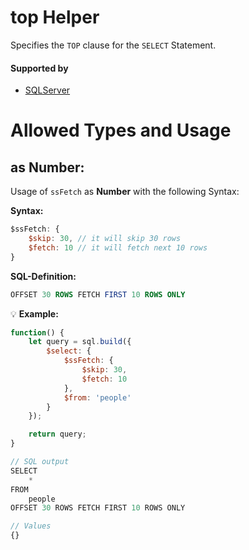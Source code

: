 # top Helper
Specifies the `TOP` clause for the `SELECT` Statement.

#### Supported by
- [SQLServer](https://docs.microsoft.com/en-us/sql/t-sql/queries/top-transact-sql)

# Allowed Types and Usage

## as Number:

Usage of `ssFetch` as **Number** with the following Syntax:

**Syntax:**

```javascript
$ssFetch: {
    $skip: 30, // it will skip 30 rows
    $fetch: 10 // it will fetch next 10 rows
}
```

**SQL-Definition:**
```sql
OFFSET 30 ROWS FETCH FIRST 10 ROWS ONLY
```

:bulb: **Example:**
```javascript
function() {
    let query = sql.build({
        $select: {
            $ssFetch: {
                $skip: 30,
                $fetch: 10
            },
            $from: 'people'
        }
    });

    return query;
}

// SQL output
SELECT
    *
FROM
    people
OFFSET 30 ROWS FETCH FIRST 10 ROWS ONLY

// Values
{}
```
